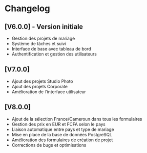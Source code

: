# Changelog

## [V6.0.0] - Version initiale
- Gestion des projets de mariage
- Système de tâches et suivi
- Interface de base avec tableau de bord
- Authentification et gestion des utilisateurs

## [V7.0.0]
- Ajout des projets Studio Photo
- Ajout des projets Corporate
- Amélioration de l'interface utilisateur

## [V8.0.0]
- Ajout de la sélection France/Cameroun dans tous les formulaires
- Gestion des prix en EUR et FCFA selon le pays
- Liaison automatique entre pays et type de mariage
- Mise en place de la base de données PostgreSQL
- Amélioration des formulaires de création de projet
- Corrections de bugs et optimisations